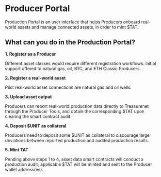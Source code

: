 # Producer Portal

Production Portal is an user interface that helps Producers onboard real-world assets and manage connected assets, in order to mint $TAT.

## What can you do in the Production Portal?

**1. Register as a Producer**

Different asset classes would require different registration workflows. Initial support offered to natural gas, oil, BTC, and ETH Classic Producers.

**2. Register a real-world asset**

Pilot real-world asset connections are natural gas and oil wells.

**3. Upload asset output**

Producers can report real-world production data directly to Treasurenet through the Producer Tools, and obtain the corresponding $TAT upon clearing the smart contract audit.

**4. Deposit $UNIT as collateral**

Producers need to deposit some $UNIT as collateral to discourage large deviations between reported production and audited production results.

**5. Mint TAT**

Pending above steps 1 to 4, asset data smart contracts will conduct a production audit; applicable $TAT will be minted and sent to the Producer wallet address(es).
